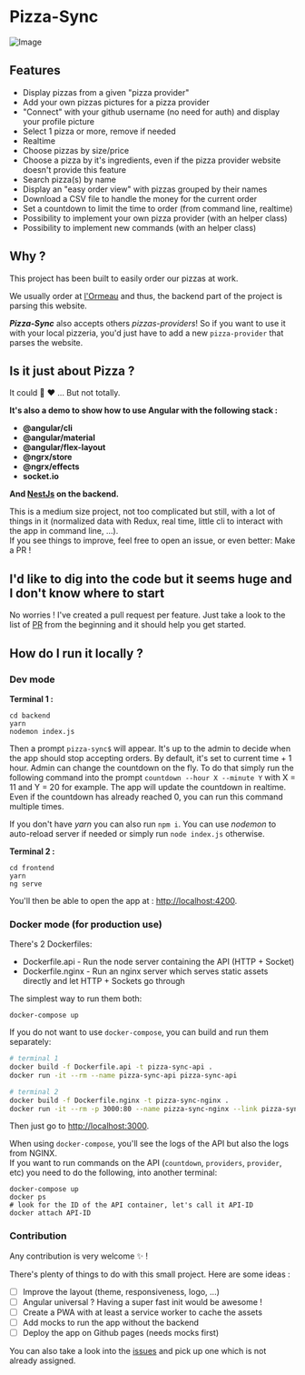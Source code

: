 # Pizza-Sync

![Image](./demo.gif?raw=true)

## Features
- Display pizzas from a given "pizza provider"  
- Add your own pizzas pictures for a pizza provider  
- "Connect" with your github username (no need for auth) and display your profile picture  
- Select 1 pizza or more, remove if needed  
- Realtime  
- Choose pizzas by size/price  
- Choose a pizza by it's ingredients, even if the pizza provider website doesn't provide this feature  
- Search pizza(s) by name  
- Display an "easy order view" with pizzas grouped by their names  
- Download a CSV file to handle the money for the current order  
- Set a countdown to limit the time to order (from command line, realtime)  
- Possibility to implement your own pizza provider (with an helper class)  
- Possibility to implement new commands (with an helper class)  

## Why ?
This project has been built to easily order our pizzas at work.

We usually order at [l'Ormeau](http://www.pizzadelormeau.com/index.html%3Fp=61.html) and thus, the backend part of the project is parsing this website.

***Pizza-Sync*** also accepts others *pizzas-providers*! So if you want to use it with your local pizzeria, you'd just have to add a new `pizza-provider` that parses the website.

## Is it just about Pizza ?
It could :pizza: :heart: ... But not totally.

**It's also a demo to show how to use Angular with the following stack :**
- **@angular/cli**
- **@angular/material**
- **@angular/flex-layout**
- **@ngrx/store**
- **@ngrx/effects**
- **socket.io**

**And [NestJs](https://github.com/nestjs/nest) on the backend.**

This is a medium size project, not too complicated but still, with a lot of things in it (normalized data with Redux, real time, little cli to interact with the app in command line, ...).  
If you see things to improve, feel free to open an issue, or even better: Make a PR !

## I'd like to dig into the code but it seems huge and I don't know where to start
No worries ! I've created a pull request per feature. Just take a look to the list of [PR](https://github.com/maxime1992/pizza-sync/pulls?q=is%3Apr+is%3Aclosed) from the beginning and it should help you get started.

## How do I run it locally ?
### Dev mode
**Terminal 1 :**
```
cd backend
yarn
nodemon index.js
```

Then a prompt `pizza-sync$` will appear.
It's up to the admin to decide when the app should stop accepting orders.
By default, it's set to current time + 1 hour.
Admin can change the countdown on the fly. To do that simply run the following command into the prompt `countdown --hour X --minute Y` with X = 11 and Y = 20 for example.
The app will update the countdown in realtime. Even if the countdown has already reached 0, you can run this command multiple times.

If you don't have *yarn* you can also run `npm i`.
You can use *nodemon* to auto-reload server if needed or simply run `node index.js` otherwise.

**Terminal 2 :**
```
cd frontend
yarn
ng serve
```

You'll then be able to open the app at : [http://localhost:4200](http://localhost:4200).

### Docker mode (for production use)
There's 2 Dockerfiles:
- Dockerfile.api - Run the node server containing the API (HTTP + Socket)
- Dockerfile.nginx - Run an nginx server which serves static assets directly and let HTTP + Sockets go through

The simplest way to run them both:
```
docker-compose up
```

If you do not want to use `docker-compose`, you can build and run them separately:
```bash
# terminal 1
docker build -f Dockerfile.api -t pizza-sync-api .
docker run -it --rm --name pizza-sync-api pizza-sync-api

# terminal 2
docker build -f Dockerfile.nginx -t pizza-sync-nginx .
docker run -it --rm -p 3000:80 --name pizza-sync-nginx --link pizza-sync-api:pizza-sync-api pizza-sync-nginx
```

Then just go to [http://localhost:3000](http://localhost:3000).

When using `docker-compose`, you'll see the logs of the API but also the logs from NGINX.  
If you want to run commands on the API (`countdown`, `providers`, `provider`, etc) you need to do the following, into another terminal:  
```
docker-compose up
docker ps
# look for the ID of the API container, let's call it API-ID
docker attach API-ID
```

### Contribution
Any contribution is very welcome :sparkles: !

There's plenty of things to do with this small project.
Here are some ideas :

- [ ] Improve the layout (theme, responsiveness, logo, ...)
- [ ] Angular universal ? Having a super fast init would be awesome !
- [ ] Create a PWA with at least a service worker to cache the assets
- [ ] Add mocks to run the app without the backend
- [ ] Deploy the app on Github pages (needs mocks first)

You can also take a look into the [issues](https://github.com/maxime1992/pizza-sync/issues) and pick up one which is not already assigned.
